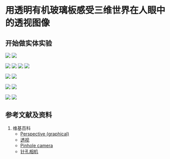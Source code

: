 # 用透明有机玻璃板感受三维世界在人眼中的透视图像

## 开始做实体实验

![](/images/用双目视觉传感器模仿人眼获取环境点云/用透明有机玻璃板感受三维世界在人眼中的透视图像/Perspectiva-1.svg)
![](/images/用双目视觉传感器模仿人眼获取环境点云/用透明有机玻璃板感受三维世界在人眼中的透视图像/Perspectiva-2.svg)

![](/images/用双目视觉传感器模仿人眼获取环境点云/用透明有机玻璃板感受三维世界在人眼中的透视图像/1a1.jpg)
![](/images/用双目视觉传感器模仿人眼获取环境点云/用透明有机玻璃板感受三维世界在人眼中的透视图像/1a2.jpg)
![](/images/用双目视觉传感器模仿人眼获取环境点云/用透明有机玻璃板感受三维世界在人眼中的透视图像/1a3.jpg)
![](/images/用双目视觉传感器模仿人眼获取环境点云/用透明有机玻璃板感受三维世界在人眼中的透视图像/1a4.jpg)

![](/images/用双目视觉传感器模仿人眼获取环境点云/用透明有机玻璃板感受三维世界在人眼中的透视图像/2a1.jpg)
![](/images/用双目视觉传感器模仿人眼获取环境点云/用透明有机玻璃板感受三维世界在人眼中的透视图像/2a2.jpg)

![](/images/用双目视觉传感器模仿人眼获取环境点云/用透明有机玻璃板感受三维世界在人眼中的透视图像/3a1.jpg)
![](/images/用双目视觉传感器模仿人眼获取环境点云/用透明有机玻璃板感受三维世界在人眼中的透视图像/3a2.jpg)

![](/images/用双目视觉传感器模仿人眼获取环境点云/用透明有机玻璃板感受三维世界在人眼中的透视图像/4a1.jpg)
![](/images/用双目视觉传感器模仿人眼获取环境点云/用透明有机玻璃板感受三维世界在人眼中的透视图像/4a2.jpg)


## 参考文献及资料

1. 维基百科
	- [Perspective (graphical)](https://en.wikipedia.org/wiki/Perspective_(graphical)) 
	- [透视](https://zh.wikipedia.org/wiki/%E9%80%8F%E8%A7%86) 
	- [Pinhole camera](https://en.wikipedia.org/wiki/Pinhole_camera) 
	- [针孔相机](https://zh.wikipedia.org/wiki/%E9%87%9D%E5%AD%94%E7%9B%B8%E6%A9%9F) 